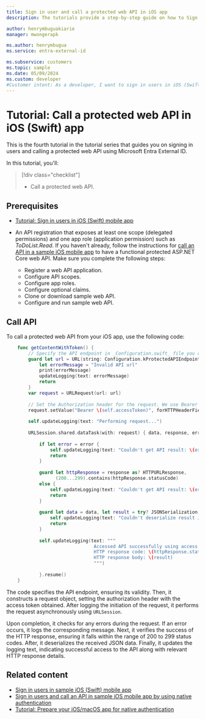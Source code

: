 ```yaml
---
title: Sign in user and call a protected web API in iOS app
description: The tutorials provide a step-by-step guide on how to Sign in user and call a protected web API in iOS (Swift) app for authentication.

author: henrymbuguakiarie
manager: mwongerapk

ms.author: henrymbugua
ms.service: entra-external-id

ms.subservice: customers
ms.topic: sample
ms.date: 05/09/2024
ms.custom: developer
#Customer intent: As a developer, I want to sign in users in iOS (Swift) app for authentication using Microsoft Entra External ID.
---
```


# Tutorial: Call a protected web API in iOS (Swift) app


This is the fourth tutorial in the tutorial series that guides you on signing in users and calling a protected web API using Microsoft Entra External ID.

In this tutorial, you'll:

> [!div class="checklist"]
>
> - Call a protected web API.

## Prerequisites

- [Tutorial: Sign in users in iOS (Swift) mobile app](tutorial-mobile-app-ios-swift-sign-in.md)
- An API registration that exposes at least one scope (delegated permissions) and one app role (application permission) such as *ToDoList.Read*. If you haven't already, follow the instructions for [call an API in a sample iOS mobile app](sample-native-authentication-ios-sample-app-call-web-api.md) to have a functional protected ASP.NET Core web API. Make sure you complete the following steps:

    - Register a web API application.
    - Configure API scopes.
    - Configure app roles.
    - Configure optional claims.
    - Clone or download sample web API.
    - Configure and run sample web API.

## Call API

To call a protected web API from your iOS app, use the following code:

```swift
    func getContentWithToken() {
        // Specify the API endpoint in _Configuration.swift_ file you created earlier
        guard let url = URL(string: Configuration.kProtectedAPIEndpoint) else {
            let errorMessage = "Invalid API url"
            print(errorMessage)
            updateLogging(text: errorMessage)
            return
        }
        var request = URLRequest(url: url)
        
        // Set the Authorization header for the request. We use Bearer tokens, so we specify Bearer + the token we got from the result
        request.setValue("Bearer \(self.accessToken)", forHTTPHeaderField: "Authorization")
        
        self.updateLogging(text: "Performing request...")
        
        URLSession.shared.dataTask(with: request) { data, response, error in
            
            if let error = error {
                self.updateLogging(text: "Couldn't get API result: \(error)")
                return
            }
            
            guard let httpResponse = response as? HTTPURLResponse,
                  (200...299).contains(httpResponse.statusCode)
            else {
                self.updateLogging(text: "Couldn't get API result: \(error)")
                return
            }
            
            guard let data = data, let result = try? JSONSerialization.jsonObject(with: data, options: []) else {
                self.updateLogging(text: "Couldn't deserialize result JSON")
                return
            }
            
            self.updateLogging(text: """
                                Accessed API successfully using access token.
                                HTTP response code: \(httpResponse.statusCode)
                                HTTP response body: \(result)
                                """)
            
            }.resume()
    }
```

The code specifies the API endpoint, ensuring its validity. Then, it constructs a request object, setting the authorization header with the access token obtained. After logging the initiation of the request, it performs the request asynchronously using `URLSession`. 

Upon completion, it checks for any errors during the request. If an error occurs, it logs the corresponding message. Next, it verifies the success of the HTTP response, ensuring it falls within the range of 200 to 299 status codes. After, it deserializes the received JSON data. Finally, it updates the logging text, indicating successful access to the API along with relevant HTTP response details.

## Related content

- [Sign in users in sample iOS (Swift) mobile app](sample-mobile-app-ios-swift-sign-in.md)
- [Sign in users and call an API in sample iOS mobile app by using native authentication](sample-native-authentication-ios-sample-app-call-web-api.md)
- [Tutorial: Prepare your iOS/macOS app for native authentication](tutorial-native-authentication-prepare-ios-macos-app.md)
